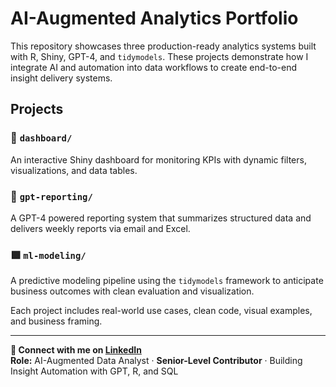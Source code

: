 # AI-Augmented Analytics Portfolio

This repository showcases three production-ready analytics systems built with R, Shiny, GPT-4, and `tidymodels`. These projects demonstrate how I integrate AI and automation into data workflows to create end-to-end insight delivery systems.

## Projects

### 🔷 `dashboard/`
An interactive Shiny dashboard for monitoring KPIs with dynamic filters, visualizations, and data tables.

### 🔶 `gpt-reporting/`
A GPT-4 powered reporting system that summarizes structured data and delivers weekly reports via email and Excel.

### 🟩 `ml-modeling/`
A predictive modeling pipeline using the `tidymodels` framework to anticipate business outcomes with clean evaluation and visualization.

Each project includes real-world use cases, clean code, visual examples, and business framing.

---

**🔗 Connect with me on [LinkedIn](https://www.linkedin.com/in/markciganovic)**  
**Role:** AI-Augmented Data Analyst · **Senior-Level Contributor** · Building Insight Automation with GPT, R, and SQL


